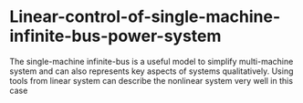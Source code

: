 # Linear-control-of-single-machine-infinite-bus-power-system
The single-machine infinite-bus is a useful model to simplify multi-machine system and can also represents key aspects of systems qualitatively.  Using tools from linear system can describe the nonlinear system very well in this case

